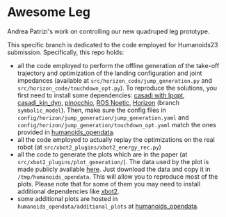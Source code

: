 # Awesome Leg 

Andrea Patrizi's work on controlling our new quadruped leg prototype.

This specific branch is dedicated to the code employed for Humanoids23 submission.
Specifically, this repo holds: 
- all the code employed to perform the offline generation of the take-off trajectory and optimization of the landing configuration and joint impedances (available at `src/horizon_code/jump_generation.py` and `src/horizon_code/touchdown_opt.py`). To reproduce the solutions, you first need to install some dependencies:  [casadi with Ipopt](https://github.com/casadi/casadi), [casadi_kin_dyn](https://github.com/ADVRHumanoids/casadi_kin_dyn), [pinocchio](https://github.com/stack-of-tasks/pinocchio), [ROS Noetic](http://wiki.ros.org/noetic), [Horizon](https://github.com/ADVRHumanoids/horizon/tree/symbolic_model) (branch `symbolic_model`). Then, make sure the config files in `config/horizon/jump_generation/jump_generation.yaml` and `config/horizon/jump_generation/touchdown_opt.yaml` match the ones provided in [humanoids_opendata](https://drive.google.com/drive/folders/19J7vAJigoIES9niY9HVV40xFMkzh9XZ1).
- all the code employed to actually replay the optimizations on the real robot (at `src/xbot2_plugins/xbot2_energy_rec.py`)
- all the code to generate the plots which are in the paper (at `src/xbot2_plugins/plot_generation/`). The data used by the plot is made publicly available [here](https://drive.google.com/drive/folders/19J7vAJigoIES9niY9HVV40xFMkzh9XZ1). Just download the data and copy it in `/tmp/humanoids_opendata`. This will allow you to reproduce most of the plots. Please note that for some of them you may need to install additional dependencies like [xbot2](https://advrhumanoids.github.io/xbot2/devel/index.html).
- some additional plots are hosted in `humanoids_opendata/additional_plots` at [humanoids_opendata](https://drive.google.com/drive/folders/19J7vAJigoIES9niY9HVV40xFMkzh9XZ1).
